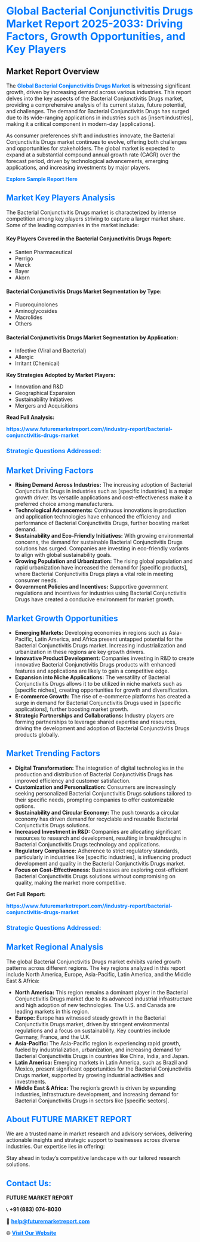 <h1 style="color: #007BFF;">Global Bacterial Conjunctivitis Drugs Market Report 2025-2033: Driving Factors, Growth Opportunities, and Key Players</h1>

<section id="overview">
<h2>Market Report Overview</h2>
<p>The <a href="https://www.futuremarketreport.com//industry-report/bacterial-conjunctivitis-drugs-market" style="color: #007BFF; text-decoration: none;"><strong>Global Bacterial Conjunctivitis Drugs Market</strong></a> is witnessing significant growth, driven by increasing demand across various industries. This report delves into the key aspects of the Bacterial Conjunctivitis Drugs market, providing a comprehensive analysis of its current status, future potential, and challenges. The demand for Bacterial Conjunctivitis Drugs has surged due to its wide-ranging applications in industries such as [insert industries], making it a critical component in modern-day [applications].</p>
<p>As consumer preferences shift and industries innovate, the Bacterial Conjunctivitis Drugs market continues to evolve, offering both challenges and opportunities for stakeholders. The global market is expected to expand at a substantial compound annual growth rate (CAGR) over the forecast period, driven by technological advancements, emerging applications, and increasing investments by major players.</p>
</section>

<section id="overview">
<p><a href="https://www.futuremarketreport.com//request-sample/reportId=63975" style="color: #007BFF; text-decoration: none;"><strong>Explore Sample Report Here</strong></a></p>
</section>

<section id="key-players">
<h2 style="color: #007BFF;">Market Key Players Analysis</h2>
<p>The Bacterial Conjunctivitis Drugs market is characterized by intense competition among key players striving to capture a larger market share. Some of the leading companies in the market include:</p>
<h4>Key Players Covered in the Bacterial Conjunctivitis Drugs Report:</h4>
<ul><li>Santen Pharmaceutical</li><li>Perrigo</li><li>Merck</li><li>Bayer</li><li>Akorn</li></ul>
<h4>Bacterial Conjunctivitis Drugs Market Segmentation by Type:</h4>
<ul><li>Fluoroquinolones</li><li>Aminoglycosides</li><li>Macrolides</li><li>Others</li></ul>

<h4>Bacterial Conjunctivitis Drugs Market Segmentation by Application:</h4>
<ul><li>Infective (Viral and Bacterial)</li><li>Allergic</li><li>Irritant (Chemical)</li></ul>
<p><strong>Key Strategies Adopted by Market Players:</strong></p>
<ul>
<li>Innovation and R&D</li>
<li>Geographical Expansion</li>
<li>Sustainability Initiatives</li>
<li>Mergers and Acquisitions</li>
</ul>
</section>

<section>
<p><strong>Read Full Analysis: </strong></p><a href="https://www.futuremarketreport.com//industry-report/bacterial-conjunctivitis-drugs-market" style="color: #007BFF; text-decoration: none;"><strong>https://www.futuremarketreport.com//industry-report/bacterial-conjunctivitis-drugs-market</strong></a>
<h3 style="color: #007BFF;">Strategic Questions Addressed:</h3>
</section>

<section id="driving-factors">
<h2 style="color: #007BFF;">Market Driving Factors</h2>
<ul>
<li><strong>Rising Demand Across Industries:</strong> The increasing adoption of Bacterial Conjunctivitis Drugs in industries such as [specific industries] is a major growth driver. Its versatile applications and cost-effectiveness make it a preferred choice among manufacturers.</li>
<li><strong>Technological Advancements:</strong> Continuous innovations in production and application technologies have enhanced the efficiency and performance of Bacterial Conjunctivitis Drugs, further boosting market demand.</li>
<li><strong>Sustainability and Eco-Friendly Initiatives:</strong> With growing environmental concerns, the demand for sustainable Bacterial Conjunctivitis Drugs solutions has surged. Companies are investing in eco-friendly variants to align with global sustainability goals.</li>
<li><strong>Growing Population and Urbanization:</strong> The rising global population and rapid urbanization have increased the demand for [specific products], where Bacterial Conjunctivitis Drugs plays a vital role in meeting consumer needs.</li>
<li><strong>Government Policies and Incentives:</strong> Supportive government regulations and incentives for industries using Bacterial Conjunctivitis Drugs have created a conducive environment for market growth.</li>
</ul>
</section>

<section id="growth-opportunities">
<h2 style="color: #007BFF;">Market Growth Opportunities</h2>
<ul>
<li><strong>Emerging Markets:</strong> Developing economies in regions such as Asia-Pacific, Latin America, and Africa present untapped potential for the Bacterial Conjunctivitis Drugs market. Increasing industrialization and urbanization in these regions are key growth drivers.</li>
<li><strong>Innovative Product Development:</strong> Companies investing in R&D to create innovative Bacterial Conjunctivitis Drugs products with enhanced features and applications are likely to gain a competitive edge.</li>
<li><strong>Expansion into Niche Applications:</strong> The versatility of Bacterial Conjunctivitis Drugs allows it to be utilized in niche markets such as [specific niches], creating opportunities for growth and diversification.</li>
<li><strong>E-commerce Growth:</strong> The rise of e-commerce platforms has created a surge in demand for Bacterial Conjunctivitis Drugs used in [specific applications], further boosting market growth.</li>
<li><strong>Strategic Partnerships and Collaborations:</strong> Industry players are forming partnerships to leverage shared expertise and resources, driving the development and adoption of Bacterial Conjunctivitis Drugs products globally.</li>
</ul>
</section>

<section id="trending-factors">
<h2 style="color: #007BFF;">Market Trending Factors</h2>
<ul>
<li><strong>Digital Transformation:</strong> The integration of digital technologies in the production and distribution of Bacterial Conjunctivitis Drugs has improved efficiency and customer satisfaction.</li>
<li><strong>Customization and Personalization:</strong> Consumers are increasingly seeking personalized Bacterial Conjunctivitis Drugs solutions tailored to their specific needs, prompting companies to offer customizable options.</li>
<li><strong>Sustainability and Circular Economy:</strong> The push towards a circular economy has driven demand for recyclable and reusable Bacterial Conjunctivitis Drugs solutions.</li>
<li><strong>Increased Investment in R&D:</strong> Companies are allocating significant resources to research and development, resulting in breakthroughs in Bacterial Conjunctivitis Drugs technology and applications.</li>
<li><strong>Regulatory Compliance:</strong> Adherence to strict regulatory standards, particularly in industries like [specific industries], is influencing product development and quality in the Bacterial Conjunctivitis Drugs market.</li>
<li><strong>Focus on Cost-Effectiveness:</strong> Businesses are exploring cost-efficient Bacterial Conjunctivitis Drugs solutions without compromising on quality, making the market more competitive.</li>
</ul>
</section>

<section>
<p><strong>Get Full Report: </strong></p><a href="https://www.futuremarketreport.com//industry-report/bacterial-conjunctivitis-drugs-market" style="color: #007BFF; text-decoration: none;"><strong>https://www.futuremarketreport.com//industry-report/bacterial-conjunctivitis-drugs-market</strong></a>
<h3 style="color: #007BFF;">Strategic Questions Addressed:</h3>
</section>


<section id="regional-analysis">
<h2 style="color: #007BFF;">Market Regional Analysis</h2>
<p>The global Bacterial Conjunctivitis Drugs market exhibits varied growth patterns across different regions. The key regions analyzed in this report include North America, Europe, Asia-Pacific, Latin America, and the Middle East & Africa:</p>
<ul>
<li><strong>North America:</strong> This region remains a dominant player in the Bacterial Conjunctivitis Drugs market due to its advanced industrial infrastructure and high adoption of new technologies. The U.S. and Canada are leading markets in this region.</li>
<li><strong>Europe:</strong> Europe has witnessed steady growth in the Bacterial Conjunctivitis Drugs market, driven by stringent environmental regulations and a focus on sustainability. Key countries include Germany, France, and the U.K.</li>
<li><strong>Asia-Pacific:</strong> The Asia-Pacific region is experiencing rapid growth, fueled by industrialization, urbanization, and increasing demand for Bacterial Conjunctivitis Drugs in countries like China, India, and Japan.</li>
<li><strong>Latin America:</strong> Emerging markets in Latin America, such as Brazil and Mexico, present significant opportunities for the Bacterial Conjunctivitis Drugs market, supported by growing industrial activities and investments.</li>
<li><strong>Middle East & Africa:</strong> The region’s growth is driven by expanding industries, infrastructure development, and increasing demand for Bacterial Conjunctivitis Drugs in sectors like [specific sectors].</li>
</ul>
</section>

<footer>
<h2 style="color: #007BFF;">About FUTURE MARKET REPORT</h2>
<p>We are a trusted name in market research and advisory services, delivering actionable insights and strategic support to businesses across diverse industries. Our expertise lies in offering:</p>

<p>Stay ahead in today’s competitive landscape with our tailored research solutions.</p>

<h2 style="color: #007BFF;">Contact Us:</h2>
<p><strong>FUTURE MARKET REPORT</strong></p>
<p>📞 <strong>+91 (883) 074-8030</strong></p>
<p>📧 <strong><a href="mailto:help@futuremarketreport.com" style="color: #007BFF;">help@futuremarketreport.com</a></strong></p>
<p>🌐 <strong><a href="https://www.futuremarketreport.com/" style="color: #007BFF;">Visit Our Website</a></strong></p>
</footer>